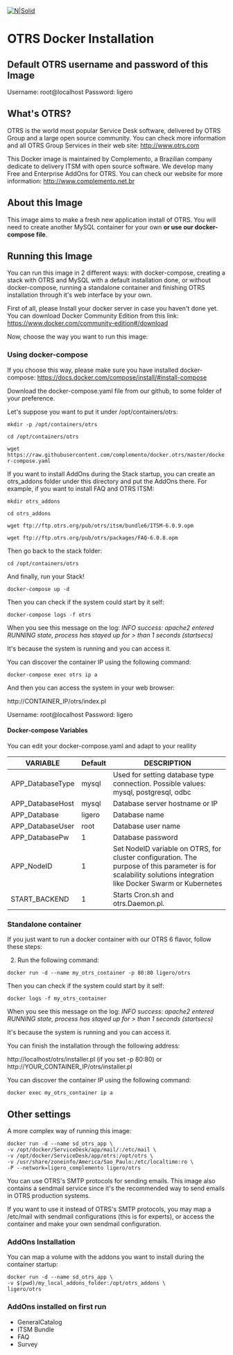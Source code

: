 ﻿
[![N|Solid](https://i1.wp.com/complemento.net.br/wp-content/uploads/2017/11/logo_otrs6free.png?fit=300%2C68&ssl=1)]()

OTRS Docker Installation
========================
## Default OTRS username and password of this Image

Username: root@localhost
Password: ligero

## What's OTRS?

OTRS is the world most popular Service Desk software, delivered by OTRS Group and a large open source community. You can check more information and all OTRS Group Services in their web site:
http://www.otrs.com

This Docker image is maintained by Complemento, a Brazilian company dedicate to delivery ITSM with open source software. We develop many Free and Enterprise AddOns for OTRS. You can check our website for more information:
http://www.complemento.net.br

## About this Image

This image aims to make a fresh new application install of OTRS. You will need to create another MySQL container for your own **or use our docker-compose file**.

## Running this Image

You can run this image in 2 different ways: with docker-compose, creating a stack with OTRS and MySQL with a default installation done, or without docker-compose, running a standalone container and finishing OTRS installation through it's web interface by your own.

First of all, please Install your docker server in case you haven't done yet. You can download Docker Community Edition from this link: 
	https://www.docker.com/community-edition#/download

Now, choose the way you want to run this image:

### Using docker-compose
If you choose this way, please make sure you have installed docker-compose:
https://docs.docker.com/compose/install/#install-compose

Download the docker-compose.yaml file from our github, to some folder of your preference. 

Let's suppose you want to put it under /opt/containers/otrs:

`mkdir -p /opt/containers/otrs`

`cd /opt/containers/otrs`

`wget https://raw.githubusercontent.com/complemento/docker.otrs/master/docker-compose.yaml`

If you want to install AddOns during the Stack startup, you can create an otrs_addons folder under this directory and put the AddOns there. For example, if you want to install FAQ and OTRS ITSM:

`mkdir otrs_addons`

`cd otrs_addons`

`wget ftp://ftp.otrs.org/pub/otrs/itsm/bundle6/ITSM-6.0.9.opm`

`wget ftp://ftp.otrs.org/pub/otrs/packages/FAQ-6.0.8.opm`

Then go back to the stack folder:

`cd /opt/containers/otrs`

And finally, run your Stack!

`docker-compose up -d`

Then you can check if the system could start by it self:

`docker-compose logs -f otrs`

When you see this message on the log:
*INFO success: apache2 entered RUNNING state, process has stayed up for > than 1 seconds (startsecs)*

It's because the system is running and you can access it.

You can discover the container IP using the following command:

`docker-compose exec otrs ip a`

And then you can access the system in your web browser:

http://CONTAINER_IP/otrs/index.pl

Username: root@localhost
Password: ligero

#### Docker-compose Variables

You can edit your docker-compose.yaml and adapt to your reallity

| VARIABLE | Default | DESCRIPTION  |
|--|--|--|
| APP_DatabaseType | mysql | Used for setting database type connection. Possible values: mysql, postgresql, odbc |
| APP_DatabaseHost | mysql | Database server hostname or IP |
| APP_Database | ligero | Database name
| APP_DatabaseUser | root | Database user name |
| APP_DatabasePw | 1 | Database password |
| APP_NodeID | 1 | Set NodeID variable on OTRS, for cluster configuration. The purpose of this parameter is for scalability solutions integration like Docker Swarm or Kubernetes |
| START_BACKEND | 1 | Starts Cron.sh and otrs.Daemon.pl. |


### Standalone container

If you just want to run a docker container with our OTRS 6 flavor, follow these steps:

 2. Run the following command:

`docker run -d --name my_otrs_container -p 80:80 ligero/otrs`

Then you can check if the system could start by it self:

`docker logs -f my_otrs_container`

When you see this message on the log:
*INFO success: apache2 entered RUNNING state, process has stayed up for > than 1 seconds (startsecs)*

It's because the system is running and you can access it.

You can finish the installation through the following address:

http://localhost/otrs/installer.pl (if you set -p 80:80)
or
http://YOUR_CONTAINER_IP/otrs/installer.pl

You can discover the container IP using the following command:

`docker exec my_otrs_container ip a`


## Other settings
A more complex way of running this image:
```
docker run -d --name sd_otrs_app \
-v /opt/docker/ServiceDesk/app/mail/:/etc/mail \
-v /opt/docker/ServiceDesk/app/otrs:/opt/otrs \
-v /usr/share/zoneinfo/America/Sao_Paulo:/etc/localtime:ro \
-P --network=ligero_complemento ligero/otrs
```

You can use OTRS's SMTP protocols for sending emails. This image also contains a sendmail service since it's the recommended way to send emails in OTRS production systems.

If you want to use it instead of OTRS's SMTP protocols, you may map a /etc/mail with sendmail configurations (this is for experts), or access the container and make your own sendmail configuration.

### AddOns Installation
You can map a volume with the addons you want to install during the container startup:
```
docker run -d --name sd_otrs_app \
-v $(pwd)/my_local_addons_folder:/opt/otrs_addons \
ligero/otrs
```

### AddOns installed on first run

* GeneralCatalog
* ITSM Bundle
* FAQ
* Survey
